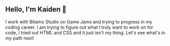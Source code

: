 ## Hello, I'm Kaiden 👋

I work with Bitamo Studio on Game Jams and trying to progress in my coding career. 
I am trying to figure out what I truly want to work on for code, I tried out HTML and CSS and it just isn't my thing.
Let's see what's in my path next!
<!--
**LunaGxcha/LunaGxcha** is a ✨ _special_ ✨ repository because its `README.md` (this file) appears on your GitHub profile.

Here are some ideas to get you started:

- 🔭 I’m currently working on ...
- 🌱 I’m currently learning ...
- 👯 I’m looking to collaborate on ...
- 🤔 I’m looking for help with ...
- 💬 Ask me about ...
- 📫 How to reach me: ...
- 😄 Pronouns: ...
- ⚡ Fun fact: ...
-->
